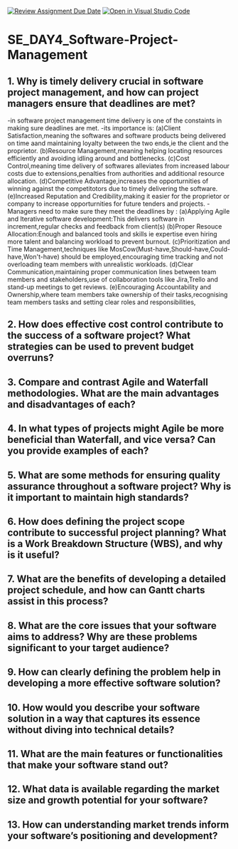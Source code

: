 [![Review Assignment Due Date](https://classroom.github.com/assets/deadline-readme-button-22041afd0340ce965d47ae6ef1cefeee28c7c493a6346c4f15d667ab976d596c.svg)](https://classroom.github.com/a/9pw6JKcu)
[![Open in Visual Studio Code](https://classroom.github.com/assets/open-in-vscode-2e0aaae1b6195c2367325f4f02e2d04e9abb55f0b24a779b69b11b9e10269abc.svg)](https://classroom.github.com/online_ide?assignment_repo_id=18445060&assignment_repo_type=AssignmentRepo)
# SE_DAY4_Software-Project-Management
## 1. Why is timely delivery crucial in software project management, and how can project managers ensure that deadlines are met?
-in software project management time delivery is one of the constaints in making sure deadlines are met.
-its importance is:
  (a)Client Satisfaction,meaning the softwares and software products being delivered on time aand maintaining loyalty between the two ends,ie the client and the proprietor.
  (b)Resource Management,meaning helping locating resources efficiently and avoiding idling around and bottlenecks.
  (c)Cost Control,meaning time delivery of softwares alleviates from increased labour costs due to extensions,penalties from authorities and additional resource allocation.
  (d)Competitive Advantage,increases the opporturnities of winning against the competitotors due to timely delivering the software.
  (e)Increased Reputation and Credibility,making it easier for the proprietor or company to increase opporturnities for future tenders and projects.
-Managers need to make sure they meet the deadlines by :
  (a)Applying Agile and Iterative software development:This delivers software in increment,regular checks and feedback from client(s)
  (b)Proper Resouce Allocation:Enough and balanced tools and skills ie expertise even hiring more talent and balancing workload to prevent burnout.
  (c)Prioritization and Time Management,techniques like MosCow(Must-have,Should-have,Could-have,Won't-have) should be employed,encouraging time tracking and not overloading       team members with unrealistic workloads.
  (d)Clear Communication,maintaining proper communication lines between team members and stakeholders,use of collaboration tools like Jira,Trello and stand-up meetings to         get reviews.
  (e)Encouraging Accountability and Ownership,where team members take ownership of their tasks,recognising team members tasks and setting clear roles and responsibilities,
  
  
## 2. How does effective cost control contribute to the success of a software project? What strategies can be used to prevent budget overruns?
## 3. Compare and contrast Agile and Waterfall methodologies. What are the main advantages and disadvantages of each?
## 4. In what types of projects might Agile be more beneficial than Waterfall, and vice versa? Can you provide examples of each?
## 5. What are some methods for ensuring quality assurance throughout a software project? Why is it important to maintain high standards?
## 6. How does defining the project scope contribute to successful project planning? What is a Work Breakdown Structure (WBS), and why is it useful?
## 7. What are the benefits of developing a detailed project schedule, and how can Gantt charts assist in this process?
## 8. What are the core issues that your software aims to address? Why are these problems significant to your target audience?
## 9. How can clearly defining the problem help in developing a more effective software solution?
## 10. How would you describe your software solution in a way that captures its essence without diving into technical details?
## 11. What are the main features or functionalities that make your software stand out?
## 12. What data is available regarding the market size and growth potential for your software?
## 13. How can understanding market trends inform your software’s positioning and development?
